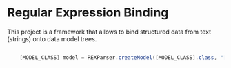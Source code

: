 # Regular Expression Binding

This project is a framework that allows to bind structured data from text (strings) onto data model trees.

```java

	[MODEL_CLASS] model = REXParser.createModel([MODEL_CLASS].class, "[STRUCTURED_DATA]");

```


